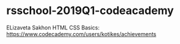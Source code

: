 # rsschool-2019Q1-codeacademy
ELizaveta Sakhon
HTML CSS Basics: https://www.codecademy.com/users/kotikes/achievements